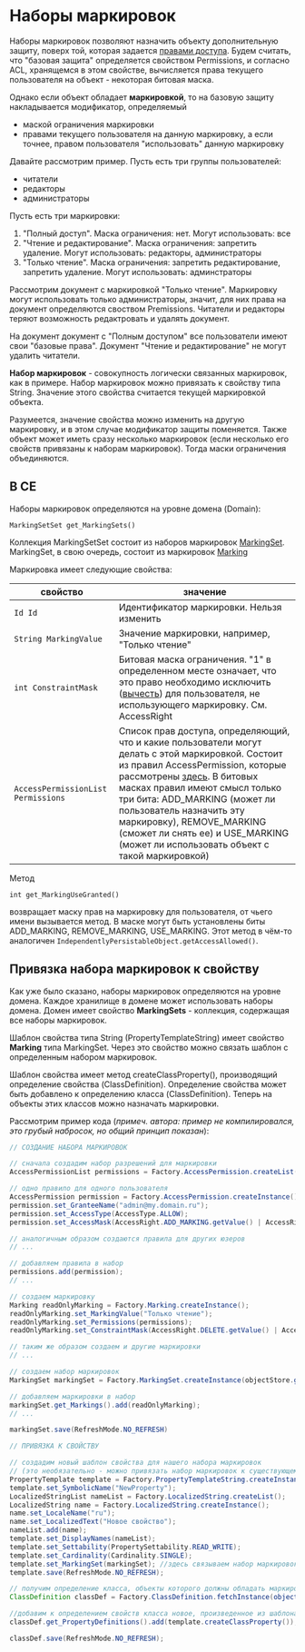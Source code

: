 # Наборы маркировок

Наборы маркировок позволяют назначить объекту дополнительную защиту, поверх той, которая задается [правами доступа](permissions.md). 
Будем считать, что "базовая защита" определяется свойством Permissions, и согласно ACL, хранящемся в этом свойстве, вычисляется права текущего пользователя на объект - некоторая битовая маска.

Однако если объект обладает **маркировкой**, то на базовую защиту накладывается модификатор, определяемый
* маской ограничения маркировки
* правами текущего пользователя на данную маркировку, а если точнее, правом пользователя "использовать" данную маркировку

Давайте рассмотрим пример. Пусть есть три группы пользователей:
* читатели
* редакторы
* администраторы

Пусть есть три маркировки:

1. "Полный доступ". Маска ограничения: нет. Могут использовать: все
2. "Чтение и редактирование". Маска ограничения: запретить удаление. Могут использовать: редакторы, администраторы
3. "Только чтение". Маска ограничения: запретить редактирование, запретить удаление. Могут использовать: админстраторы

Рассмотрим документ с маркировкой "Только чтение". Маркировку могут использовать только администраторы, значит, для них права на документ определяются своством Premissions. Читатели и редакторы теряют возможность редактровать и удалять документ.

На документ документ с "Полным доступом" все пользователи имеют свои "базовые права". Документ "Чтение и редактирование" не могут удалить читатели.

**Набор маркировок** - совокупность логически связанных маркировок, как в примере. Набор маркировок можно привязать к свойству типа String. Значение этого свойства считается текущей маркировкой объекта. 

Разумеется, значение свойства можно изменить на другую маркировку, и в этом случае модификатор защиты поменяется.
Также объект может иметь сразу несколько маркировок (если несколько его свойств привязаны к наборам маркировок). Тогда маски ограничения объединяются.

## В CE

Наборы маркировок определяются на уровне домена (Domain):

`MarkingSetSet get_MarkingSets()`

Коллекция MarkingSetSet состоит из наборов маркировок [MarkingSet](https://www.ibm.com/support/knowledgecenter/SSNW2F_5.2.1/com.ibm.p8.ce.dev.java.doc/com/filenet/api/security/MarkingSet.html). MarkingSet, в свою очередь, состоит из маркировок [Marking](https://www.ibm.com/support/knowledgecenter/SSNW2F_5.2.0/com.ibm.p8.ce.dev.java.doc/com/filenet/api/security/Marking.html)

Маркировка имеет следующие свойства:

**свойство** | **значение**
------------ | -------------
`Id Id` | Идентификатор маркировки. Нельзя изменить
`String MarkingValue` |Значение маркировки, например, "Только чтение"
`int ConstraintMask` |Битовая маска ограничения. "1" в определенном месте означает, что это право необходимо исключить ([вычесть](https://www.ibm.com/support/knowledgecenter/SSNW2F_5.2.0/com.ibm.p8.ce.dev.prop.doc/props_Marking.htm#MarkingUseGranted)) для пользователя, не использующего маркировку. См. AccessRight
`AccessPermissionList Permissions` |Список прав доступа, определяющий, что и какие пользователи могут делать с этой маркировкой. Состоит из правил AccessPermission, которые рассмотрены [здесь](permissions.md). В битовых масках правил имеют смысл только три бита: ADD_MARKING (может ли пользователь назначить эту маркировку), REMOVE_MARKING (сможет ли снять ее) и USE_MARKING (может ли использовать объект с такой маркировкой)

Метод

`int get_MarkingUseGranted()`

возвращает маску прав на маркировку для пользователя, от чьего имени вызывается метод. В маске могут быть установлены биты ADD_MARKING, REMOVE_MARKING, USE_MARKING. Этот метод в чём-то аналогичен `IndependentlyPersistableObject.getAccessAllowed()`.

## Привязка набора маркировок к свойству

Как уже было сказано, наборы маркировок определяются на уровне домена. Каждое хранилище в домене может использовать наборы домена. Домен имеет свойство **MarkingSets** - коллекция, содержащая все наборы маркировок.

Шаблон свойства типа String (PropertyTemplateString) имеет свойство **Marking** типа MarkingSet. Через это свойство можно связать шаблон с определенным набором маркировок.

Шаблон свойства имеет метод createClassProperty(), производящий определение свойства (ClassDefinition). Определение свойства может быть добавлено к определению класса (ClassDefinition). Теперь на объекты этих классов можно назначать маркировки.

Рассмотрим пример кода (*примеч. автора: пример не компилировался, это грубый набросок, но общий принцип показан*):

```java
// СОЗДАНИЕ НАБОРА МАРКИРОВОК

// сначала создадим набор разрешений для маркировки
AccessPermissionList permissions = Factory.AccessPermission.createList();

// одно правило для одного пользователя
AccessPermission permission = Factory.AccessPermission.createInstance();
permission.set_GranteeName("admin@my.domain.ru");
permission.set_AccessType(AccessType.ALLOW);
permission.set_AccessMask(AccessRight.ADD_MARKING.getValue() | AccessRight.REMOVE_MARKING.getValue() | AccessRight.USE_MARKING.getValue());

// аналогичным образом создаются правила для других юзеров
// ...

// добавляем правила в набор
permissions.add(permission);
// ...

// создаем маркировку
Marking readOnlyMarking = Factory.Marking.createInstance();
readOnlyMarking.set_MarkingValue("Только чтение");
readOnlyMarking.set_Permissions(permissions);
readOnlyMarking.set_ConstraintMask(AccessRight.DELETE.getValue() | AccessRight.WRITE.getValue());

// таким же образом создаем и другие маркировки
// ...

// создаем набор маркировок
MarkingSet markingSet = Factory.MarkingSet.createInstance(objectStore.get_Domain());

// добавляем маркировки в набор
markingSet.get_Markings().add(readOnlyMarking);
// ...

markingSet.save(RefreshMode.NO_REFRESH)

// ПРИВЯЗКА К СВОЙСТВУ

// создадим новый шаблон свойства для нашего набора маркировок
// (это необязательно - можно привязать набор маркировок к существующему шаблону)
PropertyTemplate template = Factory.PropertyTemplateString.createInstance(objectStore());
template.set_SymbolicName("NewProperty");
LocalizedStringList nameList = Factory.LocalizedString.createList();
LocalizedString name = Factory.LocalizedString.createInstance();
name.set_LocaleName("ru");
name.set_LocalizedText("Новое свойство");
nameList.add(name);
template.set_DisplayNames(nameList);
template.set_Settability(PropertySettability.READ_WRITE);
template.set_Cardinality(Cardinality.SINGLE);
template.set_MarkingSet(markingSet); //здесь связываем набор маркировок и шаблон
template.save(RefreshMode.NO_REFRESH);

// получим определение класса, объекты которого должны обладать маркировками
ClassDefinition classDef = Factory.ClassDefinition.fetchInstance(objectStore(), "SomeClass", null);

//добавим к определением свойств класса новое, произведенное из шаблона
classDef.get_PropertyDefinitions().add(template.createClassProperty());

classDef.save(RefreshMode.NO_REFRESH);
```


